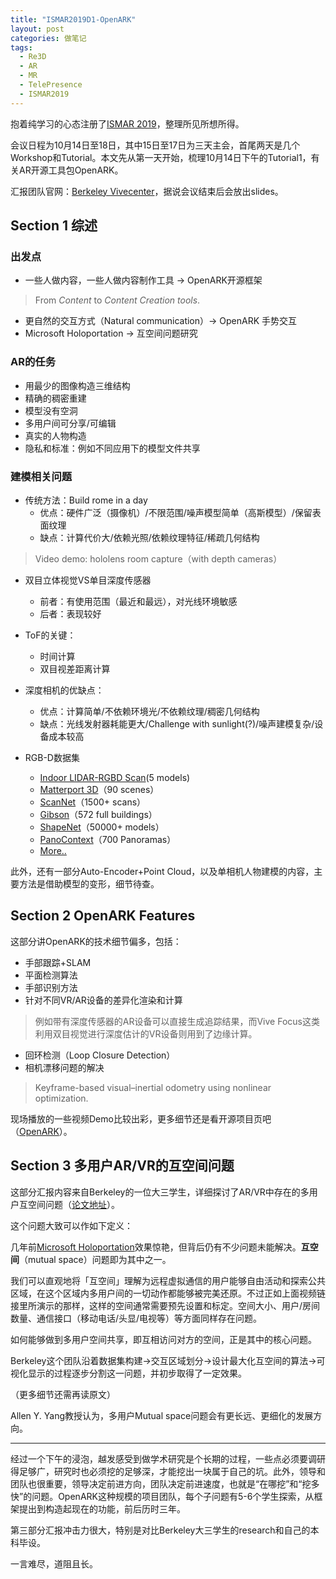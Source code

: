 ```yaml
---
title: "ISMAR2019D1-OpenARK"
layout: post
categories: 做笔记
tags:
  - Re3D
  - AR
  - MR
  - TelePresence
  - ISMAR2019
---
```


抱着纯学习的心态注册了[ISMAR 2019](https://www.ismar19.org/newenweb/index.html)，整理所见所想所得。

<!-- more -->

会议日程为10月14日至18日，其中15日至17日为三天主会，首尾两天是几个Workshop和Tutorial。本文先从第一天开始，梳理10月14日下午的Tutorial1，有关AR开源工具包OpenARK。

汇报团队官网：[Berkeley Vivecenter](https://vivecenter.berkeley.edu/courses/openark-ismar-2019-tutorial/)，据说会议结束后会放出slides。

## Section 1 综述

### 出发点

* 一些人做内容，一些人做内容制作工具 -> OpenARK开源框架

> From *Content* to *Content Creation tools*.

* 更自然的交互方式（Natural communication）-> OpenARK 手势交互
* Microsoft Holoportation -> 互空间问题研究

### AR的任务

- 用最少的图像构造三维结构
- 精确的稠密重建
- 模型没有空洞
- 多用户间可分享/可编辑
- 真实的人物构造
- 隐私和标准：例如不同应用下的模型文件共享

### 建模相关问题

* 传统方法：Build rome in a day
  * 优点：硬件广泛（摄像机）/不限范围/噪声模型简单（高斯模型）/保留表面纹理
  * 缺点：计算代价大/依赖光照/依赖纹理特征/稀疏几何结构

>  Video demo: hololens room capture（with depth cameras）

* 双目立体视觉VS单目深度传感器
  * 前者：有使用范围（最近和最远），对光线环境敏感
  * 后者：表现较好

* ToF的关键：
  * 时间计算
  * 双目视差距离计算

* 深度相机的优缺点：
  * 优点：计算简单/不依赖环境光/不依赖纹理/稠密几何结构
  * 缺点：光线发射器耗能更大/Challenge with sunlight(?)/噪声建模复杂/设备成本较高

* RGB-D数据集
  * [Indoor LIDAR-RGBD Scan](http://redwood-data.org/indoor_lidar_rgbd/download.html)(5 models)
  * [Matterport 3D](https://github.com/niessner/Matterport)（90 scenes）
  * [ScanNet](https://github.com/ScanNet/ScanNet)（1500+ scans）
  * [Gibson](http://gibsonenv.stanford.edu/database/)（572 full buildings）
  * [ShapeNet](https://www.shapenet.org/)（50000+ models）
  * [PanoContext](http://panocontext.cs.princeton.edu/)（700 Panoramas）
  * [More..](http://3dvision.princeton.edu/datasets.html)

此外，还有一部分Auto-Encoder+Point Cloud，以及单相机人物建模的内容，主要方法是借助模型的变形，细节待查。

## Section 2 OpenARK Features

这部分讲OpenARK的技术细节偏多，包括：

* 手部跟踪+SLAM
* 平面检测算法
* 手部识别方法
* 针对不同VR/AR设备的差异化渲染和计算

> 例如带有深度传感器的AR设备可以直接生成追踪结果，而Vive Focus这类利用双目视觉进行深度估计的VR设备则用到了边缘计算。

* 回环检测（Loop Closure Detection）
* 相机漂移问题的解决

> Keyframe-based visual–inertial odometry using nonlinear optimization.

现场播放的一些视频Demo比较出彩，更多细节还是看开源项目页吧（[OpenARK](https://github.com/augcog/OpenARK)）。

## Section 3 多用户AR/VR的互空间问题

这部分汇报内容来自Berkeley的一位大三学生，详细探讨了AR/VR中存在的多用户互空间问题（[论文地址](https://arxiv.org/pdf/1910.05998.pdf)）。

这个问题大致可以作如下定义：

几年前[Microsoft Holoportation](https://www.youtube.com/watch?v=7d59O6cfaM0)效果惊艳，但背后仍有不少问题未能解决。**互空间**（mutual space）问题即为其中之一。

我们可以直观地将「互空间」理解为远程虚拟通信的用户能够自由活动和探索公共区域，在这个区域内多用户间的一切动作都能够被完美还原。不过正如上面视频链接里所演示的那样，这样的空间通常需要预先设置和标定。空间大小、用户/房间数量、通信接口（移动电话/头显/电视等）等方面同样存在问题。

如何能够做到多用户空间共享，即互相访问对方的空间，正是其中的核心问题。

Berkeley这个团队沿着数据集构建->交互区域划分->设计最大化互空间的算法->可视化显示的过程逐步分割这一问题，并初步取得了一定效果。

（更多细节还需再读原文）

Allen Y. Yang教授认为，多用户Mutual space问题会有更长远、更细化的发展方向。

---

经过一个下午的浸泡，越发感受到做学术研究是个长期的过程，一些点必须要调研得足够广，研究时也必须挖的足够深，才能挖出一块属于自己的坑。此外，领导和团队也很重要，领导决定前进方向，团队决定前进速度，也就是“在哪挖”和“挖多快”的问题。OpenARK这种规模的项目团队，每个子问题有5-6个学生探索，从框架提出到构造起现在的功能，前后历时三年。

第三部分汇报冲击力很大，特别是对比Berkeley大三学生的research和自己的本科毕设。

一言难尽，道阻且长。